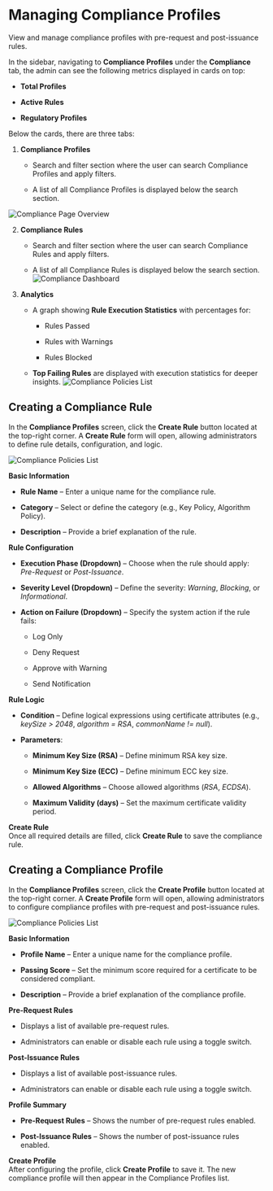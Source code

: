 # Managing Compliance Profiles

View and manage compliance profiles with pre-request and post-issuance rules.

In the sidebar, navigating to **Compliance Profiles** under the **Compliance** tab, the admin can see the following metrics displayed in cards on top:

- **Total Profiles**
    
- **Active Rules**
    
- **Regulatory Profiles**

Below the cards, there are three tabs:

1. **Compliance Profiles**
    
    - Search and filter section where the user can search Compliance Profiles and apply filters.
        
    - A list of all Compliance Profiles is displayed below the search section.


![Compliance Page Overview](images/compliance_page_overview.png)

2. **Compliance Rules**
    
    - Search and filter section where the user can search Compliance Rules and apply filters.
        
    - A list of all Compliance Rules is displayed below the search section.
![Compliance Dashboard](images/compliance_dashboard_Rules.png)

3. **Analytics**
    
    - A graph showing **Rule Execution Statistics** with percentages for:
        
        - Rules Passed
            
        - Rules with Warnings
            
        - Rules Blocked
            
    - **Top Failing Rules** are displayed with execution statistics for deeper insights.
![Compliance Policies List](images/compliance_policies_list_Rules.png)

## Creating a Compliance Rule

In the **Compliance Profiles** screen, click the **Create Rule** button located at the top-right corner. A **Create Rule** form will open, allowing administrators to define rule details, configuration, and logic.

![Compliance Policies List](images/compliance_policies_list_3.png)

**Basic Information**

- **Rule Name** – Enter a unique name for the compliance rule.
    
- **Category** – Select or define the category (e.g., Key Policy, Algorithm Policy).
    
- **Description** – Provide a brief explanation of the rule.


**Rule Configuration**

- **Execution Phase (Dropdown)** – Choose when the rule should apply: _Pre-Request_ or _Post-Issuance_.
    
- **Severity Level (Dropdown)** – Define the severity: _Warning_, _Blocking_, or _Informational_.
    
- **Action on Failure (Dropdown)** – Specify the system action if the rule fails:
    
    - Log Only
        
    - Deny Request
        
    - Approve with Warning
        
    - Send Notification

**Rule Logic**

- **Condition** – Define logical expressions using certificate attributes (e.g., _keySize > 2048_, _algorithm = RSA_, _commonName != null_).
    
- **Parameters**:
    
    - **Minimum Key Size (RSA)** – Define minimum RSA key size.
        
    - **Minimum Key Size (ECC)** – Define minimum ECC key size.
        
    - **Allowed Algorithms** – Choose allowed algorithms (_RSA_, _ECDSA_).
        
    - **Maximum Validity (days)** – Set the maximum certificate validity period.

**Create Rule**  
Once all required details are filled, click **Create Rule** to save the compliance rule.

## Creating a Compliance Profile

In the **Compliance Profiles** screen, click the **Create Profile** button located at the top-right corner. A **Create Profile** form will open, allowing administrators to configure compliance profiles with pre-request and post-issuance rules.

![Compliance Policies List](images/compliance_policies_list_4.png)

**Basic Information**

- **Profile Name** – Enter a unique name for the compliance profile.
    
- **Passing Score** – Set the minimum score required for a certificate to be considered compliant.
    
- **Description** – Provide a brief explanation of the compliance profile.
    

**Pre-Request Rules**

- Displays a list of available pre-request rules.
    
- Administrators can enable or disable each rule using a toggle switch.
    

**Post-Issuance Rules**

- Displays a list of available post-issuance rules.
    
- Administrators can enable or disable each rule using a toggle switch.
    

**Profile Summary**

- **Pre-Request Rules** – Shows the number of pre-request rules enabled.
    
- **Post-Issuance Rules** – Shows the number of post-issuance rules enabled.
    

**Create Profile**  
After configuring the profile, click **Create Profile** to save it. The new compliance profile will then appear in the Compliance Profiles list.

